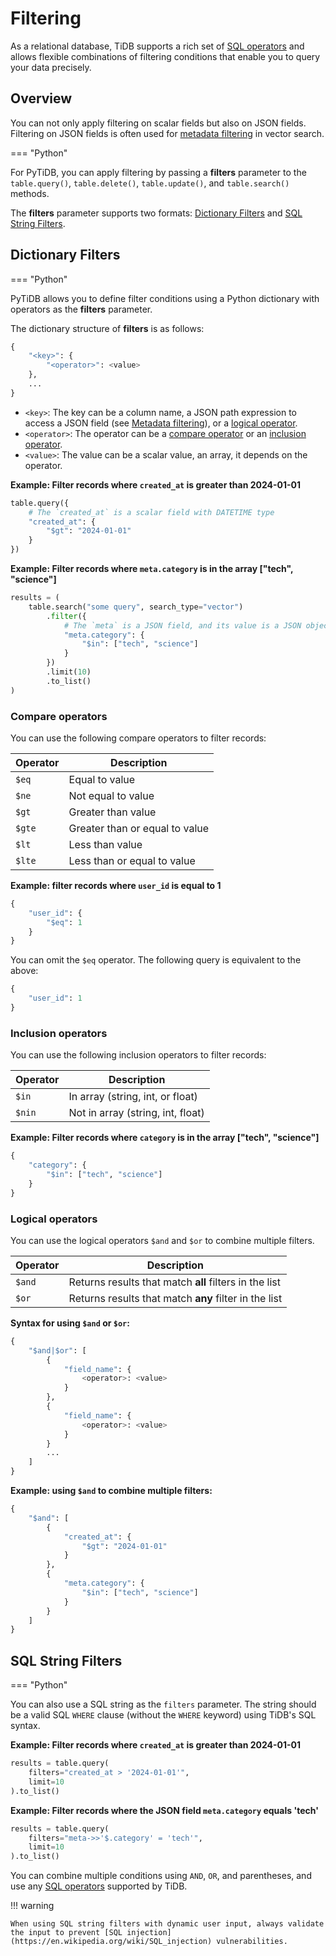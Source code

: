 # Filtering

As a relational database, TiDB supports a rich set of [SQL operators](https://docs.pingcap.com/tidbcloud/operators/) and allows flexible combinations of filtering conditions that enable you to query your data precisely.

## Overview

You can not only apply filtering on scalar fields but also on JSON fields. Filtering on JSON fields is often used for [metadata filtering](./vector-search.md#metadata-filtering) in vector search.

=== "Python"

For PyTiDB, you can apply filtering by passing a **filters** parameter to the `table.query()`, `table.delete()`, `table.update()`, and `table.search()` methods.

The **filters** parameter supports two formats: [Dictionary Filters](#dictionary-filters) and [SQL String Filters](#sql-string-filters).

## Dictionary Filters

=== "Python"

PyTiDB allows you to define filter conditions using a Python dictionary with operators as the **filters** parameter.

The dictionary structure of **filters** is as follows:

```python
{
    "<key>": {
        "<operator>": <value>
    },
    ...
}
```

- `<key>`: The key can be a column name, a JSON path expression to access a JSON field (see [Metadata filtering](./vector-search.md#metadata-filtering)), or a [logical operator](#logical-operators).
- `<operator>`: The operator can be a [compare operator](#compare-operators) or an [inclusion operator](#inclusion-operators).
- `<value>`: The value can be a scalar value, an array, it depends on the operator.

**Example: Filter records where `created_at` is greater than 2024-01-01**

```python
table.query({
    # The `created_at` is a scalar field with DATETIME type
    "created_at": {
        "$gt": "2024-01-01"
    }
})
```

**Example: Filter records where `meta.category` is in the array ["tech", "science"]**

```python
results = (
    table.search("some query", search_type="vector")
        .filter({
            # The `meta` is a JSON field, and its value is a JSON object like {"category": "tech"}
            "meta.category": {
                "$in": ["tech", "science"]
            }
        })
        .limit(10)
        .to_list()
)
```

### Compare operators

You can use the following compare operators to filter records:

| Operator | Description                       |
|----------|-----------------------------------|
| `$eq`    | Equal to value                    |
| `$ne`    | Not equal to value                |
| `$gt`    | Greater than value                |
| `$gte`   | Greater than or equal to value    |
| `$lt`    | Less than value                   |
| `$lte`   | Less than or equal to value       |

**Example: filter records where `user_id` is equal to 1**

```python
{
    "user_id": {
        "$eq": 1
    }
}
```

You can omit the `$eq` operator. The following query is equivalent to the above:

```python
{
    "user_id": 1
}
```

### Inclusion operators

You can use the following inclusion operators to filter records:

| Operator | Description                       |
|----------|-----------------------------------|
| `$in`    | In array (string, int, or float)  |
| `$nin`   | Not in array (string, int, float) |

**Example: Filter records where `category` is in the array ["tech", "science"]**

```python
{
    "category": {
        "$in": ["tech", "science"]
    }
}
```

### Logical operators

You can use the logical operators `$and` and `$or` to combine multiple filters.

| Operator | Description                                         |
|----------|-----------------------------------------------------|
| `$and`   | Returns results that match **all** filters in the list |
| `$or`    | Returns results that match **any** filter in the list |

**Syntax for using `$and` or `$or`:**

```python
{
    "$and|$or": [
        {
            "field_name": {
                <operator>: <value>
            }
        },
        {
            "field_name": {
                <operator>: <value>
            }
        }
        ...
    ]
}
```

**Example: using `$and` to combine multiple filters:**

```python
{
    "$and": [
        {
            "created_at": {
                "$gt": "2024-01-01"
            }
        },
        {
            "meta.category": {
                "$in": ["tech", "science"]
            }
        }
    ]
}
```

## SQL String Filters

=== "Python"

You can also use a SQL string as the `filters` parameter. The string should be a valid SQL `WHERE` clause (without the `WHERE` keyword) using TiDB's SQL syntax.

**Example: Filter records where `created_at` is greater than 2024-01-01**

```python
results = table.query(
    filters="created_at > '2024-01-01'",
    limit=10
).to_list()
```

**Example: Filter records where the JSON field `meta.category` equals 'tech'**

```python
results = table.query(
    filters="meta->>'$.category' = 'tech'",
    limit=10
).to_list()
```

You can combine multiple conditions using `AND`, `OR`, and parentheses, and use any [SQL operators](https://docs.pingcap.com/tidbcloud/operators/) supported by TiDB.

!!! warning

    When using SQL string filters with dynamic user input, always validate the input to prevent [SQL injection](https://en.wikipedia.org/wiki/SQL_injection) vulnerabilities.
